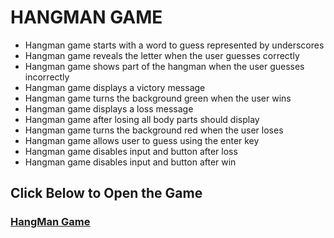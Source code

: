 # HANGMAN GAME
<ul>
  <li>Hangman game starts with a word to guess represented by underscores</li>
  <li>Hangman game reveals the letter when the user guesses correctly</li>
  <li>Hangman game shows part of the hangman when the user guesses incorrectly</li>
  <li>Hangman game displays a victory message </li>
  <li>Hangman game turns the background green when the user wins</li>
  <li>Hangman game displays a loss message </li>
  <li>Hangman game after losing all body parts should display</li>
  <li>Hangman game turns the background red when the user loses</li>
  <li>Hangman game allows user to guess using the enter key</li>
  <li>Hangman game disables input and button after loss</li>
  <li>Hangman game disables input and button after win</li>
</ul>
  <h2> Click Below to Open the Game</h2>
<h3><a href="https://hangmanguess.netlify.app/" target=”_blank”>HangMan Game</a></h3>
